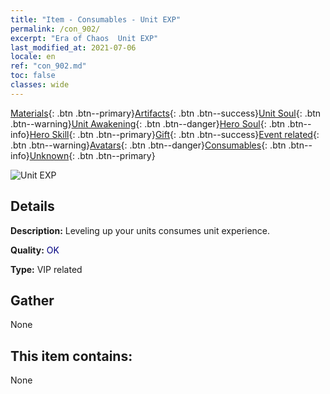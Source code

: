 ```yaml
---
title: "Item - Consumables - Unit EXP"
permalink: /con_902/
excerpt: "Era of Chaos  Unit EXP"
last_modified_at: 2021-07-06
locale: en
ref: "con_902.md"
toc: false
classes: wide
---
```

 [Materials](/Items/){: .btn .btn--primary}[Artifacts](/Items/Artifacts/){: .btn .btn--success}[Unit Soul](/Items/UnitSoul/){: .btn .btn--warning}[Unit Awakening](/Items/UnitAwakening/){: .btn .btn--danger}[Hero Soul](/Items/HeroSoul/){: .btn .btn--info}[Hero Skill](/Items/HeroSkill/){: .btn .btn--primary}[Gift](/Items/Gift/){: .btn .btn--success}[Event related](/Items/Events/){: .btn .btn--warning}[Avatars](/Items/Avatars/){: .btn .btn--danger}[Consumables](/Items/Consumables/){: .btn .btn--info}[Unknown](/Items/Unknown/){: .btn .btn--primary}

 ![Unit EXP](/images/t/i_106.png)

## Details
 **Description:** Leveling up your units consumes unit experience.

 **Quality:** <span style="color: #000080">OK</span>

 **Type:** VIP related

## Gather

  None

## This item contains:

  None

